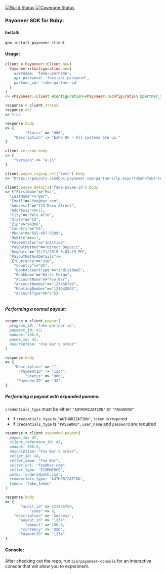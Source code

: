 [![Build Status](https://travis-ci.org/tophatter/payoneer-api-ruby.svg?branch=master)](https://travis-ci.org/tophatter/payoneer-api-ruby)
[![Coverage Status](https://coveralls.io/repos/github/tophatter/payoneer-api-ruby/badge.svg?branch=master)](https://coveralls.io/github/tophatter/payoneer-api-ruby?branch=master)

### Payoneer SDK for Ruby:

#### Install:

```
gem install payoneer-client
```

#### Usage:

```ruby
client = Payoneer::Client.new(
  Payoneer::Configuration.new(
    username: 'fake-username',
    api_password: 'fake-api-password',
    partner_id: 'fake-partner-id'
  )
)
=> <Payoneer::Client @configuration=<Payoneer::Configuration @partner_id="fake-partner-id", @username="fake-username", @api_password="fake-api-password", @host="api.sandbox.payoneer.com", @auto_approve_sandbox_accounts=true>>

response = client.status
response.ok?
=> true

response.body
=> {
         "Status" => "000",
    "Description" => "Echo Ok - All systems are up."
}

client.version.body
=> {
    "Version" => "4.15"
}

client.payee_signup_url('test').body
=> "https://payouts.sandbox.payoneer.com/partners/lp.aspx?token=fake-token"

client.payee_details('fake-payee-id').body
=> {"FirstName"=>"Foo",
  "LastName"=>"Bar",
  "Email"=>"foo@bar.com",
  "Address1"=>"123 Main Street",
  "Address2"=>nil,
  "City"=>"Palo Alto",
  "State"=>"CA",
  "Zip"=>"94306",
  "Country"=>"US",
  "Phone"=>"555-867-5309",
  "Mobile"=>nil,
  "PayeeStatus"=>"InActive",
  "PayOutMethod"=>"Direct Deposit",
  "RegDate"=>"12/21/2015 8:03:19 PM",
  "PayoutMethodDetails"=>
   {"Currency"=>"USD",
    "Country"=>"US",
    "BankAccountType"=>"Individual",
    "BankName"=>"Wells Fargo",
    "AccountName"=>"Foo Bar",
    "AccountNumber"=>"123456789",
    "RoutingNumber"=>"121042882",
    "AccountType"=>"S"}}
    
```

##### Performing a normal payout:
```ruby
response = client.payout(
  program_id: 'fake-partner-id',
  payment_id: 43,
  amount: 100.0,
  payee_id: 42,
  description: "Foo Bar's order"
)

response.body
=> {
    "Description" => "",
      "PaymentID" => "1234",
         "Status" => "000",
     "PayoneerID" => "42"
}
````

##### Performing a payout with expanded params:
`credentials_type` must be either `"AUTHORIZATION"` or `"PASSWORD"`
- If `credentials_type` is `"AUTHORIZATION"`, `token` is required
- If `credentials_type` is `"PASSWORD"`, `user_name` and `password` are required
```ruby
response = client.expanded_payout(
  payee_id: 42,
  client_reference_id: 43,
  amount: 100.0, 
  description: "Foo Bar's order",
  seller_id: 44, 
  seller_name: "Foo Bar", 
  seller_url: "foo@bar.com", 
  seller_type: 'ECOMMERCE', 
  path: 'orders@path.com', 
  credentials_type: 'AUTHORIZATION', 
  token: 'fake_token'
)

response.body
=> {
       "audit_id" => 123456789,
           "code" => 0,
    "description" => "Success",
      "payout_id" => "1234",
         "amount" => 100.0,
       "currency" => "USD",
      "PaymentID" => "1234"
}
```

#### Console:

After checking out the repo, run `bin/payoneer-console` for an interactive console that will allow you to experiment.
